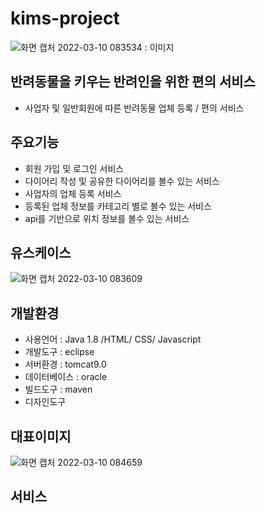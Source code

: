 # kims-project
![화면 캡처 2022-03-10 083534](C:\Users\SM016\Desktop\이미지) : 이미지
## 반려동물을 키우는 반려인을 위한 편의 서비스
- 사업자 및 일반회원에 따른 반려동물 업체 등록 / 편의 서비스

## 주요기능
- 회원 가입 및 로그인 서비스
- 다이어리 작성 및 공유한 다이어리를 볼수 있는 서비스
- 사업자의 업체 등록 서비스
- 등록된 업체 정보를 카테고리 별로 볼수 있는 서비스
- api를 기반으로 위치 정보를 볼수 있는 서비스

## 유스케이스
![화면 캡처 2022-03-10 083609](https://user-images.githubusercontent.com/99226165/157620773-8996aef7-70f7-4c9a-a6d1-1618e9041fe1.jpg) 

## 개발환경
- 사용언어 : Java 1.8 /HTML/ CSS/ Javascript
- 개발도구 : eclipse
- 서버환경 : tomcat9.0
- 데이터베이스 : oracle
- 빌드도구 : maven
- 디자인도구

## 대표이미지
![화면 캡처 2022-03-10 084659](https://user-images.githubusercontent.com/99226165/157620376-74e3cce3-cf8a-4055-999c-2c789450b20a.jpg)
## 서비스 
